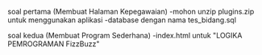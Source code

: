 soal pertama (Membuat Halaman Kepegawaian)
-mohon unzip plugins.zip untuk menggunakan aplikasi
-database dengan nama tes_bidang.sql

soal kedua (Membuat Program Sederhana)
-index.html untuk "LOGIKA PEMROGRAMAN FizzBuzz"
